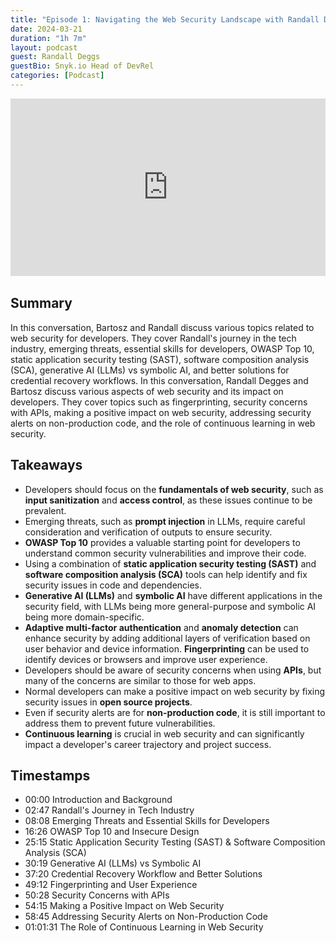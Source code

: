 ```yaml
---
title: "Episode 1: Navigating the Web Security Landscape with Randall Degges"
date: 2024-03-21
duration: "1h 7m"
layout: podcast
guest: Randall Deggs
guestBio: Snyk.io Head of DevRel
categories: [Podcast]
---
```

<div class="video-responsive" style="position: relative; padding-bottom: 56.25%; height: 0; margin-bottom: 2rem;">
    <iframe style="position: absolute; top: 0; left: 0; width: 100%; height: 100%;" src="https://www.youtube.com/embed/Kc8ZBMp9loI" frameborder="0" allow="accelerometer; autoplay; clipboard-write; encrypted-media; gyroscope; picture-in-picture" allowfullscreen></iframe>
</div>

## Summary

In this conversation, Bartosz and Randall discuss various topics related to web security for developers. They cover Randall's journey in the tech industry, emerging threats, essential skills for developers, OWASP Top 10, static application security testing (SAST), software composition analysis (SCA), generative AI (LLMs) vs symbolic AI, and better solutions for credential recovery workflows. In this conversation, Randall Degges and Bartosz discuss various aspects of web security and its impact on developers. They cover topics such as fingerprinting, security concerns with APIs, making a positive impact on web security, addressing security alerts on non-production code, and the role of continuous learning in web security.

## Takeaways

- Developers should focus on the **fundamentals of web security**, such as **input sanitization** and **access control**, as these issues continue to be prevalent.
- Emerging threats, such as **prompt injection** in LLMs, require careful consideration and verification of outputs to ensure security.
- **OWASP Top 10** provides a valuable starting point for developers to understand common security vulnerabilities and improve their code.
- Using a combination of **static application security testing (SAST)** and **software composition analysis (SCA)** tools can help identify and fix security issues in code and dependencies.
- **Generative AI (LLMs)** and **symbolic AI** have different applications in the security field, with LLMs being more general-purpose and symbolic AI being more domain-specific.
- **Adaptive multi-factor authentication** and **anomaly detection** can enhance security by adding additional layers of verification based on user behavior and device information. **Fingerprinting** can be used to identify devices or browsers and improve user experience.
- Developers should be aware of security concerns when using **APIs**, but many of the concerns are similar to those for web apps.
- Normal developers can make a positive impact on web security by fixing security issues in **open source projects**.
- Even if security alerts are for **non-production code**, it is still important to address them to prevent future vulnerabilities.
- **Continuous learning** is crucial in web security and can significantly impact a developer's career trajectory and project success.

## Timestamps

- 00:00 Introduction and Background
- 02:47 Randall's Journey in Tech Industry
- 08:08 Emerging Threats and Essential Skills for Developers
- 16:26 OWASP Top 10 and Insecure Design
- 25:15 Static Application Security Testing (SAST) & Software Composition Analysis (SCA)
- 30:19 Generative AI (LLMs) vs Symbolic AI
- 37:20 Credential Recovery Workflow and Better Solutions
- 49:12 Fingerprinting and User Experience
- 50:28 Security Concerns with APIs
- 54:15 Making a Positive Impact on Web Security
- 58:45 Addressing Security Alerts on Non-Production Code
- 01:01:31 The Role of Continuous Learning in Web Security
